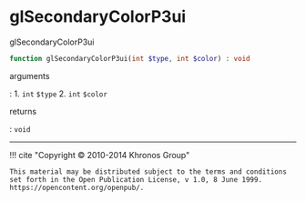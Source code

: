 # glSecondaryColorP3ui
glSecondaryColorP3ui

```php
function glSecondaryColorP3ui(int $type, int $color) : void
```

arguments

:    1. `int` `$type` 
    2. `int` `$color` 

returns

:    `void` 

---
     

!!! cite "Copyright © 2010-2014 Khronos Group"

    This material may be distributed subject to the terms and conditions set forth in the Open Publication License, v 1.0, 8 June 1999. https://opencontent.org/openpub/.